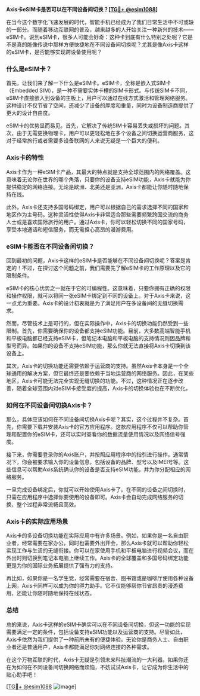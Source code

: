 **Axis卡eSIM卡是否可以在不同设备间切换？[[TG💪+ @esim1088](https://t.me/s/esim1088)]**

在当今这个数字化飞速发展的时代，智能手机已经成为了我们日常生活中不可或缺的一部分。而随着移动互联网的普及，越来越多的人开始关注一种新兴的技术——eSIM卡。说到eSIM卡，很多人可能会好奇：这种卡到底有什么特别之处呢？它是不是真的能像传说中那样方便快捷地在不同设备间切换呢？尤其是像Axis卡这样的eSIM卡，是否能够实现跨设备使用呢？

### 什么是eSIM卡？

首先，让我们来了解一下什么是eSIM卡。eSIM卡，全称是嵌入式SIM卡（Embedded SIM），是一种不需要实体卡槽的SIM卡形式。与传统SIM卡不同，eSIM卡直接嵌入到设备的主板上，用户可以通过在线方式激活和管理网络服务。这种设计不仅节省了空间，还减少了设备的厚度和重量，同时为设备制造商提供了更大的设计自由度。

eSIM卡的优势显而易见。首先，它解决了传统SIM卡容易丢失或损坏的问题。其次，由于无需更换物理卡，用户可以更轻松地在多个设备之间切换运营商服务，这对于经常旅行或者需要多设备联网的人来说无疑是一个巨大的便利。

### Axis卡的特性

Axis卡作为一种eSIM卡产品，其最大的特点就是支持全球范围内的网络覆盖。这意味着无论你在世界的哪个角落，只要你的设备支持eSIM功能，Axis卡就能为你提供稳定的网络连接。无论是欧洲、北美还是亚洲，Axis卡都能让你随时随地保持在线。

此外，Axis卡还支持多国号码绑定，用户可以根据自己的需求选择不同的国家和地区作为主号码。这种灵活性使得Axis卡非常适合那些需要频繁跨国交流的商务人士或是喜欢国际旅行的用户。通过Axis卡，你可以轻松切换不同的国家号码，享受本地通话和短信服务，而无需担心高昂的漫游费用。

### eSIM卡能否在不同设备间切换？

回到最初的问题，Axis卡这样的eSIM卡是否能够在不同设备间切换呢？答案是肯定的！不过，在探讨这个问题之前，我们需要先了解eSIM卡的工作原理以及它的限制条件。

eSIM卡的核心优势之一就在于它的可编程性。这意味着，只要你拥有正确的权限和操作权限，就可以将同一张eSIM卡绑定到不同的设备上。对于Axis卡来说，这一点尤为重要。Axis卡的设计初衷就是为了满足用户在多设备间的无缝切换需求。

然而，尽管技术上是可行的，但在实际操作中，Axis卡的切换功能仍然受到一些限制。首先，你需要确保你的设备都支持eSIM功能。目前，大多数高端智能手机和平板电脑都已经支持eSIM卡，但笔记本电脑和平板电脑的支持情况则因品牌和型号而异。如果你的设备不支持eSIM功能，那么你就无法直接将Axis卡切换到该设备上。

其次，Axis卡的切换功能还需要依赖于运营商的支持。虽然Axis卡本身是一个全球通用的解决方案，但它最终还是要依赖于当地运营商的网络服务。因此，在某些地区，Axis卡可能无法完全实现无缝切换的功能。不过，这种情况正在逐步改善，随着全球范围内对eSIM卡接受度的提高，Axis卡的切换体验也在不断优化。

### 如何在不同设备间切换Axis卡？

那么，具体应该如何在不同设备间切换Axis卡呢？其实，这个过程并不复杂。首先，你需要下载并安装Axis卡的官方应用程序。这款应用程序不仅可以帮助你管理和配置你的eSIM卡，还可以实时查看你的数据流量使用情况以及网络信号强度。

接下来，你需要登录你的Axis账户，并按照应用程序中的指引进行操作。通常情况下，你会被要求输入你的设备信息，包括设备的品牌、型号以及IMEI号等。这些信息可以帮助Axis系统确认你的设备是否支持eSIM功能，并为你分配相应的网络服务。

一旦完成设备绑定后，你就可以开始使用Axis卡了。在不同的设备之间切换时，只需在应用程序中选择你要使用的设备即可。Axis卡会自动完成网络服务的切换，整个过程非常流畅且高效。

### Axis卡的实际应用场景

Axis卡的多设备切换功能在实际应用中有许多场景。例如，如果你是一名自由职业者，经常需要在家办公，同时也需要外出开会，那么Axis卡就可以帮助你轻松实现工作与生活的无缝衔接。你可以在家使用手机和平板电脑进行视频会议，而在外出时则切换到笔记本电脑上继续工作。Axis卡的全球覆盖和多国号码绑定功能更是为你的国际业务拓展提供了强有力的支持。

再比如，如果你是一名学生党，经常需要在宿舍、图书馆或是咖啡厅使用各种设备上网，Axis卡同样可以成为你的得力助手。它不仅能够帮你节省昂贵的漫游费用，还能让你随时随地保持在线状态。

### 总结

总的来说，Axis卡这样的eSIM卡确实可以在不同设备间切换，但这一功能的实现需要满足一定的条件，包括设备支持eSIM功能以及运营商的支持。尽管如此，Axis卡依然为我们提供了一种前所未有的便捷体验。无论你是商务人士、自由职业者还是普通用户，Axis卡都能满足你对网络连接的各种需求。

在这个万物互联的时代，Axis卡无疑是引领未来科技潮流的一大利器。如果你还在为如何在不同设备间切换网络而烦恼，不妨试试Axis卡，让它成为你生活中的贴心助手吧！

[[TG💪+ @esim1088](https://t.me/s/esim1088) ![Image](https://i.postimg.cc/4NQfJmqS/Snipaste-2025-05-13-00-14-12.png)]